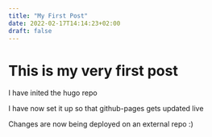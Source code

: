 ```yaml
---
title: "My First Post"
date: 2022-02-17T14:14:23+02:00
draft: false
---
```


# This is my very first post

I have inited the hugo repo

I have now set it up so that github-pages gets updated live

Changes are now being deployed on an external repo :)